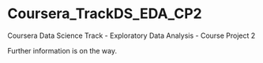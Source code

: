# Coursera_TrackDS_EDA_CP2
Coursera Data Science Track - Exploratory Data Analysis - Course Project 2

Further information is on the way.
